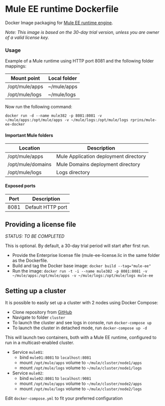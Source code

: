 
# Mule EE runtime Dockerfile

Docker Image packaging for [Mule EE runtime engine](https://www.mulesoft.com/platform/mule).

*Note: This image is based on the 30-day trial version, unless you are owner of a valid license key.*


### Usage

Example of a Mule runtime using HTTP port 8081 and the following folder mappings:

| Mount point     | Local folder       |
|-----------------|--------------------|
| /opt/mule/apps  | ~/mule/apps        |
| /opt/mule/logs  | ~/mule/logs        |

Now run the following command:
```
docker run -d --name mule382 -p 8081:8081 -v ~/mule/apps:/opt/mule/apps -v ~/mule/logs:/opt/mule/logs rprins/mule-ee-docker
```

#### Important Mule folders

| Location          | Description                                       |
|------------------ |---------------------------------------------------|
|/opt/mule/apps     | Mule Application deployment directory             |
|/opt/mule/domains  | Mule Domains deployment directory                 |
|/opt/mule/logs     | Logs directory                                    |


#### Exposed ports

| Port | Description                                                    |
|----- |----------------------------------------------------------------|
| 8081 | Default HTTP port                                              |


## Providing a license file
*STATUS: TO BE COMPLETED*

This is optional. By default, a 30-day trial period will start after first run.
* Provide the Enterprise license file (mule-ee-license.lic in the same folder as the Dockerfile.
* Build and tag the Docker base image: `docker build --tag="mule-ee"`
* Run the image: `docker run -t -i --name mule382 -p 8081:8081 -v ~/mule/apps:/opt/mule/apps -v ~/mule/logs:/opt/mule/logs mule-ee`


## Setting up a cluster

It is possible to easily set up a cluster with 2 nodes using Docker Compose:
 * Clone repository from [GitHub](https://github.com/rajprins/mule-ee-docker)
 * Navigate to folder `cluster`
 * To launch the cluster and see logs in console, run `docker-compose up`
 * To launch the cluster in detached mode, run `docker-compose up -d`


This will launch two containers, both with a Mule EE runtime, configured to run in a multicast-enabled cluster.

 * Service `mule01`:
    * bind `mule01:8081` to `localhost:8081`
    * mount `/opt/mule/apps` volume to `~/mule/cluster/node1/apps`
    * mount `/opt/mule/logs` volume to `~/mule/cluster/node1/logs`
 * Service `mule02`:
    * bind `mule02:8081` to `localhost:9081`
    * mount `/opt/mule/apps` volume to `~/mule/cluster/node2/apps`
    * mount `/opt/mule/logs` volume to `~/mule/cluster/node2/logs`

Edit `docker-compose.yml` to fit your preferred configuration
